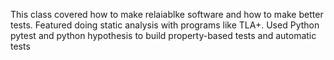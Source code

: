 This class covered how to make relaiablke software and how to make better tests. Featured doing static analysis with programs like TLA+. Used Python pytest and python hypothesis to build property-based tests and automatic tests
